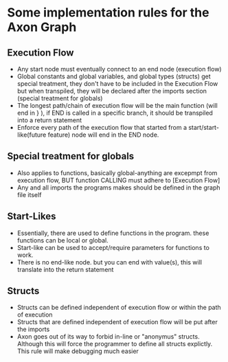# Some implementation rules for the Axon Graph

## Execution Flow

- Any start node must eventually connect to an end node (execution flow)
- Global constants and global variables, and global types (structs) get special treatment, they don't have to be included in the Execution Flow but when transpiled, they will be declared after the imports section (special treatment for globals)
- The longest path/chain of execution flow will be the main function (will end in } ), if END is called in a specific branch, it should be transpiled into a return statement
- Enforce every path of the execution flow that started from a start/start-like(future feature) node will end in the END node.


## Special treatment for globals

- Also applies to functions, basically global-anything are excepmpt from execution flow, BUT function CALLING must adhere to [Execution Flow]
- Any and all imports the programs makes should be defined in the graph file itself

## Start-Likes
- Essentially, there are used to define functions in the program. these functions can be local or global.
- Start-like can be used to accept/require parameters for functions to work.
- There is no end-like node. but you can end with value(s), this will translate into the return statement

## Structs
- Structs can be defined independent of execution flow or within the path of execution
- Structs that are defined independent of execution flow will be put after the imports
- Axon goes out of its way to forbid in-line or "anonymus" structs. Although this will force the programmer to define all structs explictly. This rule will make debugging much easier